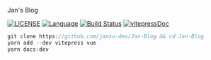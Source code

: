Jan's Blog

[![LICENSE](https://img.shields.io/github/license/jansu-dev/mbr.svg)](https://github.com/jansu-dev/Jan-Blog/master/LICENSE)
[![Language](https://img.shields.io/badge/Language-nodejs-blue.svg)](https://golang.org/)
[![Build Status](https://travis-ci.org/pingcap/tidb.svg?branch=master)](https://travis-ci.org/pingcap/tidb)
[![vitepressDoc](https://img.shields.io/badge/vitepress-reference-blue.svg)](https://vitepress.vuejs.org/)




```js
git clone https://github.com/jansu-dev/Jan-Blog && cd Jan-Blog
yarn add --dev vitepress vue
yarn docs:dev
```